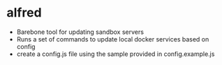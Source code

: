 # alfred

- Barebone tool for updating sandbox servers
- Runs a set of commands to update local docker services based on config
- create a config.js file using the sample provided in config.example.js